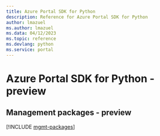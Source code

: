 ```yaml
---
title: Azure Portal SDK for Python
description: Reference for Azure Portal SDK for Python
author: lmazuel
ms.author: lmazuel
ms.data: 04/12/2023
ms.topic: reference
ms.devlang: python
ms.service: portal
---
```

# Azure Portal SDK for Python - preview

## Management packages - preview
[!INCLUDE [mgmt-packages](portal-mgmt-index.md)]